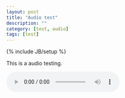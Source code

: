 ```yaml
---
layout: post
title: "Audio test"
description: ""
category: [test, audio]
tags: [test]
---
```

{% include JB/setup %}

This is a audio testing.

<audio src="/audios/1.mp3" controls autoplay>谷歌浏览器无法连接</audio>